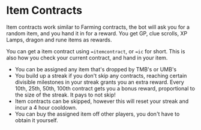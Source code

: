 # Item Contracts

Item contracts work similar to Farming contracts, the bot will ask you for a random item, and you hand it in for a reward. You get GP, clue scrolls, XP Lamps, dragon and rune items as rewards.

You can get a item contract using `=itemcontract`, or `=ic` for short. This is also how you check your current contract, and hand in your item.

* You can be assigned any item that's dropped by TMB's or UMB's
* You build up a streak if you don't skip any contracts, reaching certain divisible milestones in your streak grants you an extra reward. Every 10th, 25th, 50th, 100th contract gets you a bonus reward, proportional to the size of the streak. It pays to not skip!
* Item contracts can be skipped, however this will reset your streak and incur a 4 hour cooldown.
* You can buy the assigned item off other players, you don't have to obtain it yourself.

